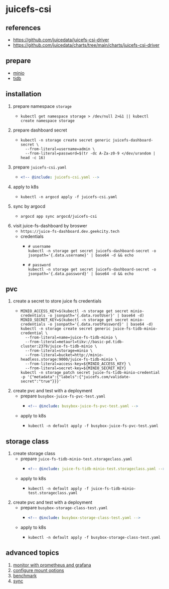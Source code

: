 # juicefs-csi

## references

* https://github.com/juicedata/juicefs-csi-driver
* https://github.com/juicedata/charts/tree/main/charts/juicefs-csi-driver

## prepare

* [minio](../../minio/README.md)
* [tidb](../../../database/tidb/README.md)

## installation

1. prepare namespace `storage`
    * ```shell
      kubectl get namespace storage > /dev/null 2>&1 || kubectl create namespace storage
      ```
2. prepare dashboard secret
    * ```shell
      kubectl -n storage create secret generic juicefs-dashboard-secret \
        --from-literal=username=admin \
        --from-literal=password=$(tr -dc A-Za-z0-9 </dev/urandom | head -c 16)
      ```
3. prepare `juicefs-csi.yaml`
    * ```yaml
      <!-- @include: juicefs-csi.yaml -->
      ```
4. apply to k8s
    * ```shell
      kubectl -n argocd apply -f juicefs-csi.yaml
      ```
5. sync by argocd
    * ```shell
      argocd app sync argocd/juicefs-csi
      ```
6. visit juice-fs-dashboard by broswer
    * `https://juice-fs-dashboard.dev.geekcity.tech`
    * credentials
        + ```shell
          # username
          kubectl -n storage get secret juicefs-dashboard-secret -o jsonpath='{.data.username}' | base64 -d && echo
          ```
        + ```shell
          # password
          kubectl -n storage get secret juicefs-dashboard-secret -o jsonpath='{.data.password}' | base64 -d && echo
          ```

## pvc

1. create a secret to store juice fs credentials
    * ```shell
      MINIO_ACCESS_KEY=$(kubectl -n storage get secret minio-credentials -o jsonpath='{.data.rootUser}' | base64 -d)
      MINIO_SECRET_KEY=$(kubectl -n storage get secret minio-credentials -o jsonpath='{.data.rootPassword}' | base64 -d)
      kubectl -n storage create secret generic juice-fs-tidb-minio-credential \
        --from-literal=name=juice-fs-tidb-minio \
        --from-literal=metaurl=tikv://basic-pd.tidb-cluster:2379/juice-fs-tidb-minio \
        --from-literal=storage=minio \
        --from-literal=bucket=http://minio-headless.storage:9000/juice-fs-tidb-minio \
        --from-literal=access-key=${MINIO_ACCESS_KEY} \
        --from-literal=secret-key=${MINIO_SECRET_KEY}
      kubectl -n storage patch secret juice-fs-tidb-minio-credential -p '{"metadata":{"labels":{"juicefs.com/validate-secret":"true"}}}'
      ```
2. create pvc and test with a deployment
    * prepare `busybox-juice-fs-pvc-test.yaml`
        + ```yaml
          <!-- @include: busybox-juice-fs-pvc-test.yaml -->
          ```
    * apply to k8s
        + ```shell
          kubectl -n default apply -f busybox-juice-fs-pvc-test.yaml
          ```

## storage class

1. create storage class
    * prepare `juice-fs-tidb-minio-test.storageclass.yaml`
        + ```yaml
          <!-- @include: juice-fs-tidb-minio-test.storageclass.yaml -->
          ```
    * apply to k8s
        + ```shell
          kubectl -n default apply -f juice-fs-tidb-minio-test.storageclass.yaml
          ```
2. create pvc and test with a deployment
    * prepare `busybox-storage-class-test.yaml`
        + ```yaml
          <!-- @include: busybox-storage-class-test.yaml -->
          ```
    * apply to k8s
        + ```shell
          kubectl -n default apply -f busybox-storage-class-test.yaml
          ```

## advanced topics

1. [monitor with prometheus and grafana](advanced/monitor-with-prometheus-and-grafana/README.md)
2. [configure mount options](advanced/configure-mount-options/README.md)
3. [benchmark](advanced/benchmark/README.md)
4. [sync](advanced/sync/README.md)
